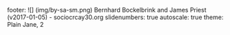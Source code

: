 footer: ![] (img/by-sa-sm.png) Bernhard Bockelbrink and James Priest (v2017-01-05) - sociocrcay30.org
slidenumbers: true
autoscale: true
theme: Plain Jane, 2

<!-- INSERT-CONTENT -->
